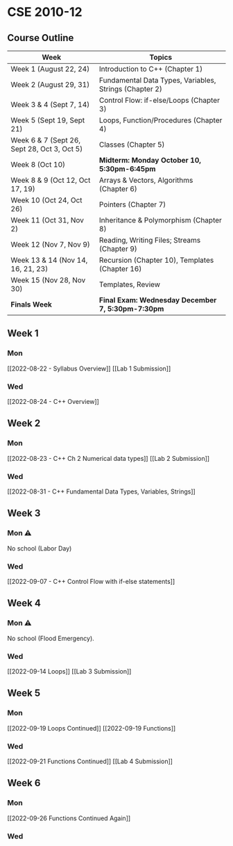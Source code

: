 # CSE 2010-12

## Course Outline
|**Week**|**Topics**|
|-|-|
|Week 1 (August 22, 24)|Introduction to C++ (Chapter 1)|
|Week 2 (August 29, 31)|Fundamental Data Types, Variables, Strings (Chapter 2)|
|Week 3 & 4 (Sept 7, 14)|Control Flow: if-else/Loops (Chapter 3)|
|Week 5 (Sept 19, Sept 21)|Loops, Function/Procedures (Chapter 4)|
|Week 6 & 7 (Sept 26, Sept 28, Oct 3, Oct 5)|Classes (Chapter 5)|
|Week 8 (Oct 10)|**Midterm: Monday October 10, 5:30pm-6:45pm**|
|Week 8 & 9 (Oct 12, Oct 17, 19)|Arrays & Vectors, Algorithms (Chapter 6)|
|Week 10 (Oct 24, Oct 26)|Pointers (Chapter 7)|
|Week 11 (Oct 31, Nov 2)|Inheritance & Polymorphism (Chapter 8)|
|Week 12 (Nov 7, Nov 9)|Reading, Writing Files; Streams (Chapter 9)|
|Week 13 & 14 (Nov 14, 16, 21, 23)|Recursion (Chapter 10), Templates (Chapter 16)|
|Week 15 (Nov 28, Nov 30)|Templates, Review|
|**Finals Week**|**Final Exam: Wednesday December 7, 5:30pm-7:30pm**|

## Week 1

### Mon
[[2022-08-22 - Syllabus Overview]]
[[Lab 1 Submission]]
### Wed
[[2022-08-24 - C++ Overview]]

## Week 2

### Mon
[[2022-08-23 - C++ Ch 2 Numerical data types]]
[[Lab 2 Submission]]

### Wed
[[2022-08-31 - C++ Fundamental Data Types, Variables, Strings]]

## Week 3

### Mon ⚠️
No school (Labor Day)

### Wed
[[2022-09-07 - C++ Control Flow with if-else statements]]

## Week 4

### Mon ⚠️
No school (Flood Emergency).


### Wed
[[2022-09-14 Loops]]
[[Lab 3 Submission]]

## Week 5

### Mon
[[2022-09-19 Loops Continued]]
[[2022-09-19 Functions]]


### Wed
[[2022-09-21 Functions Continued]]
[[Lab 4 Submission]]

## Week 6

### Mon
[[2022-09-26 Functions Continued Again]]


### Wed
